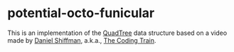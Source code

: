 # potential-octo-funicular

This is an implementation of the [QuadTree](https://en.wikipedia.org/wiki/Quadtree) data structure based on a video made by [Daniel Shiffman](https://shiffman.net/), a.k.a., [The Coding Train](https://thecodingtrain.com/).
